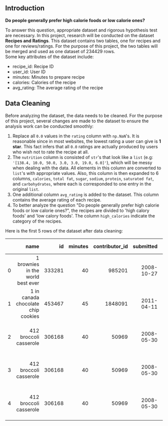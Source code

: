## Introduction

**Do people generally prefer high calorie foods or low calorie ones?**  

To answer this question, appropriate dataset and rigorous hypothesis test are necessary. In this project, research will be conducted on the dataset **Recipes and Ratings**. This dataset contains two tables, one for recipes and one for reviews/ratings. For the purpose of this project, the two tables will be merged and used as one dataset of 234429 rows.  
Some key attributes of the dataset include:  

* recipe_id: Recipe ID
* user_id: User ID
* minutes: Minutes to prepare recipe
* calories: Calories of the recipe
* avg_rating: The average rating of the recipe
  

## Data Cleaning

Before analyzing the dataset, the data needs to be cleaned. For the purpose of this project, several changes are made to the dataset to ensure the analysis work can be conducted smoothly:  

1. Replace all `0.0` values in the `rating` column with `np.NaN`'s. It is reasonable since in most websites, the lowest rating a user can give is **1 star**. This fact infers that all `0.0` ratings are actually produced by users who wish not to rate the recipe at all.
2. The `nutrition` column is consisted of `str`'s that look like a `list` (e.g: `'[138.4, 10.0, 50.0, 3.0, 3.0, 19.0, 6.0]'`), which will be messy when dealing with the data. All elements in this column are converted to `list`'s with appropriate values. Also, this column is then expanded to 6 columns, `calories`, `total fat`, `sugar`, `sodium`, `protein`, `saturated fat`, and `carbohydrates`, where each is corresponded to one entry in the original `list`.
3. One additional column `avg_rating` is added to the dataset. This column contains the average rating of each recipe.
4. To better analyze the question "Do people generally prefer high calorie foods or low calorie ones?", the recipes are divided to 'high calory foods' and 'low calory foods'. The column `high_calories` indicate the category of the recipes.

Here is the first 5 rows of the dataset after data cleaning:  

|      |                               name |     id | minutes | contributor_id |  submitted | n_steps |                                       description | n_ingredients |   user_id | recipe_id | rating | avg_rating | calories | total fat | sugar | sodium | protein | saturated fat | carbohydrates | high_calories |
| ---: | ---------------------------------: | -----: | ------: | -------------: | ---------: | ------: | ------------------------------------------------: | ------------: | --------: | --------: | -----: | ---------: | -------: | --------: | ----: | -----: | ------: | ------------: | ------------: | ------------: |
|    0 |  1 brownies in the world best ever | 333281 |      40 |         985201 | 2008-10-27 |      10 | these are the most; chocolatey, moist, rich, d... |             9 |  386585.0 |  333281.0 |    4.0 |        4.0 |    138.4 |      10.0 |  50.0 |    3.0 |     3.0 |          19.0 |           6.0 |         False |
|    1 | 1 in canada chocolate chip cookies | 453467 |      45 |        1848091 | 2011-04-11 |      12 | this is the recipe that we use at my school ca... |            11 |  424680.0 |  453467.0 |    5.0 |        5.0 |    595.1 |      46.0 | 211.0 |   22.0 |    13.0 |          51.0 |          26.0 |          True |
|    2 |             412 broccoli casserole | 306168 |      40 |          50969 | 2008-05-30 |       6 | since there are already 411 recipes for brocco... |             9 |   29782.0 |  306168.0 |    5.0 |        5.0 |    194.8 |      20.0 |   6.0 |   32.0 |    22.0 |          36.0 |           3.0 |         False |
|    3 |             412 broccoli casserole | 306168 |      40 |          50969 | 2008-05-30 |       6 | since there are already 411 recipes for brocco... |             9 | 1196280.0 |  306168.0 |    5.0 |        5.0 |    194.8 |      20.0 |   6.0 |   32.0 |    22.0 |          36.0 |           3.0 |         False |
|    4 |             412 broccoli casserole | 306168 |      40 |          50969 | 2008-05-30 |       6 | since there are already 411 recipes for brocco... |             9 |  768828.0 |  306168.0 |    5.0 |        5.0 |    194.8 |      20.0 |   6.0 |   32.0 |    22.0 |          36.0 |           3.0 |         False |